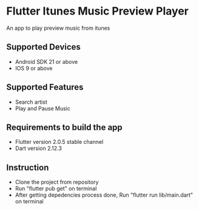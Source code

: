 # Flutter Itunes Music Preview Player

An app to play preview music from itunes

## Supported Devices

- Android SDK 21 or above
- IOS 9 or above

## Supported Features

- Search artist
- Play and Pause Music

## Requirements to build the app

- Flutter version 2.0.5 stable channel
- Dart version 2.12.3

## Instruction

- Clone the project from repository
- Run "flutter pub get" on terminal
- After getting depedencies process done, Run "flutter run lib/main.dart" on terminal
